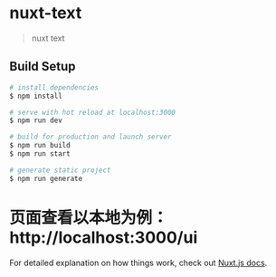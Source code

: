 # nuxt-text

> nuxt text

## Build Setup

``` bash
# install dependencies
$ npm install

# serve with hot reload at localhost:3000
$ npm run dev

# build for production and launch server
$ npm run build
$ npm run start

# generate static project
$ npm run generate
```

# 页面查看以本地为例：http://localhost:3000/ui

For detailed explanation on how things work, check out [Nuxt.js docs](https://nuxtjs.org).
